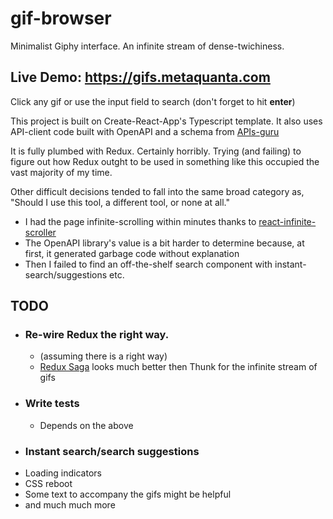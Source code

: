 # gif-browser

Minimalist Giphy interface. An infinite stream of dense-twichiness.

## Live Demo: https://gifs.metaquanta.com

Click any gif or use the input field to search (don't forget to hit **enter**)

This project is built on Create-React-App's Typescript template. It also uses API-client code built with OpenAPI and a schema from [APIs-guru](https://github.com/APIs-guru/openapi-directory)

It is fully plumbed with Redux. Certainly horribly. Trying (and failing) to figure out how Redux outght to be used in something like this occupied the vast majority of my time.

Other difficult decisions tended to fall into the same broad category as, "Should I use this tool, a different tool, or none at all." 

- I had the page infinite-scrolling within minutes thanks to [react-infinite-scroller](https://www.npmjs.com/package/react-infinite-scroller)
- The OpenAPI library's value is a bit harder to determine because, at first, it generated garbage code without explanation
- Then I failed to find an off-the-shelf search component with instant-search/suggestions etc. 

## TODO

- ### Re-wire Redux the right way. 
  - (assuming there is a right way)
  - [Redux Saga](https://redux-saga.js.org/) looks much better then Thunk for the infinite stream of gifs
- ### Write tests
  - Depends on the above
- ### Instant search/search suggestions
- Loading indicators
- CSS reboot
- Some text to accompany the gifs might be helpful
- and much much more
